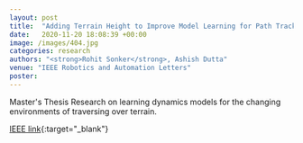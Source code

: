 ```yaml
---
layout: post
title:  "Adding Terrain Height to Improve Model Learning for Path Tracking on Uneven Terrain by a Four Wheel Robot"
date:   2020-11-20 18:08:39 +00:00
image: /images/404.jpg
categories: research
authors: "<strong>Rohit Sonker</strong>, Ashish Dutta"
venue: "IEEE Robotics and Automation Letters"
poster: 
---
```

Master's Thesis Research on learning dynamics models for the changing environments of traversing over terrain.

[IEEE link](https://ieeexplore.ieee.org/document/9265417){:target="_blank"}

